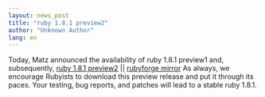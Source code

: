 ```yaml
---
layout: news_post
title: "ruby 1.8.1 preview2"
author: "Unknown Author"
lang: en
---
```


Today, Matz announced the availability of ruby 1.8.1 preview1 and,
subsequently, [ruby 1.8.1 preview2][1] \|\| [rubyforge mirror][2] As
always, we encourage Rubyists to download this preview release and put
it through its paces. Your testing, bug reports, and patches will lead
to a stable ruby 1.8.1.



[1]: ftp://ftp.ruby-lang.org/pub/ruby/1.8/ruby-1.8.1-preview2.tar.gz
[2]: http://rubyforge.org/project/showfiles.php?group_id=30&amp;release_id=152
